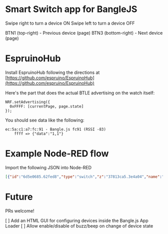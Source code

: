 # Smart Switch app for BangleJS



Swipe right to turn a device ON
Swipe left to turn a device OFF

BTN1 (top-right) - Previous device (page)
BTN3 (bottom-right) - Next device (page)

# EspruinoHub

Install EspruinoHub following the directions at [https://github.com/espruino/EspruinoHub](https://github.com/espruino/EspruinoHub)

Here's the part that does the actual BTLE advertising on the watch itself:

```JS
NRF.setAdvertising({
  0xFFFF: [currentPage, page.state]
});
```

You should see data like the following:
  
```
ec:5a:c1:a7:fc:91 - Bangle.js fc91 (RSSI -83)
    ffff => {"data":"1,1"}
```

# Example Node-RED flow

Import the following JSON into Node-RED

```JSON
[{"id":"6d5e0685.62fed8","type":"switch","z":"37813ca5.3e4a04","name":"","property":"payload","propertyType":"msg","rules":[{"t":"eq","v":"0,0","vt":"str"},{"t":"eq","v":"0,1","vt":"str"},{"t":"eq","v":"1,0","vt":"str"},{"t":"eq","v":"1,1","vt":"str"},{"t":"eq","v":"2,0","vt":"str"},{"t":"eq","v":"2,1","vt":"str"},{"t":"eq","v":"3,0","vt":"str"},{"t":"eq","v":"3,1","vt":"str"},{"t":"eq","v":"4,0","vt":"str"},{"t":"eq","v":"4,1","vt":"str"}],"checkall":"true","repair":false,"outputs":10,"x":130,"y":520,"wires":[["2dd25bad.402644"],["e39ef382.eea6c"],["bb5aca6b.24e888"],["ed2bb6.25745448"],["869f116a.18c0a"],["d7661912.3d1f78"],[],[],[],[]]},{"id":"e39ef382.eea6c","type":"change","z":"37813ca5.3e4a04","name":"","rules":[{"t":"set","p":"payload","pt":"msg","to":"ON","tot":"str"}],"action":"","property":"","from":"","to":"","reg":false,"x":320,"y":500,"wires":[["fc85fc8f.9622f8"]]},{"id":"2dd25bad.402644","type":"change","z":"37813ca5.3e4a04","name":"","rules":[{"t":"set","p":"payload","pt":"msg","to":"OFF","tot":"str"}],"action":"","property":"","from":"","to":"","reg":false,"x":320,"y":460,"wires":[["fc85fc8f.9622f8"]]},{"id":"ed2bb6.25745448","type":"change","z":"37813ca5.3e4a04","name":"","rules":[{"t":"set","p":"payload","pt":"msg","to":"ON","tot":"str"}],"action":"","property":"","from":"","to":"","reg":false,"x":320,"y":600,"wires":[["dbcd73c6.cc0bf"]]},{"id":"bb5aca6b.24e888","type":"change","z":"37813ca5.3e4a04","name":"","rules":[{"t":"set","p":"payload","pt":"msg","to":"OFF","tot":"str"}],"action":"","property":"","from":"","to":"","reg":false,"x":320,"y":560,"wires":[["dbcd73c6.cc0bf"]]},{"id":"d7661912.3d1f78","type":"change","z":"37813ca5.3e4a04","name":"","rules":[{"t":"set","p":"payload","pt":"msg","to":"ON","tot":"str"}],"action":"","property":"","from":"","to":"","reg":false,"x":320,"y":700,"wires":[["c8cb0b9b.1b7528"]]},{"id":"869f116a.18c0a","type":"change","z":"37813ca5.3e4a04","name":"","rules":[{"t":"set","p":"payload","pt":"msg","to":"OFF","tot":"str"}],"action":"","property":"","from":"","to":"","reg":false,"x":320,"y":660,"wires":[["c8cb0b9b.1b7528"]]}]
```

# Future 

PRs welcome!

[ ] Add an HTML GUI for configuring devices inside the Bangle.js App Loader
[ ] Allow enable/disable of buzz/beep on change of device state 
